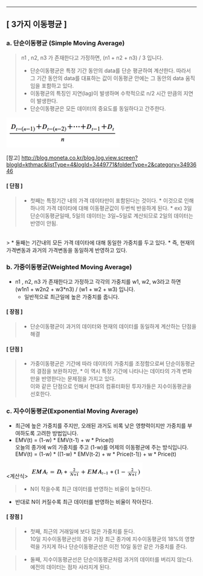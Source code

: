 
--------------------------------------------------------------------------------
## [ 3가지 이동평균 ]

### a. 단순이동평균 (Simple Moving Average)
> n1 , n2, n3 가 존재한다고 가정하면, (n1 + n2 + n3) / 3 입니다.
> * 단순이동평균은 특정 기간 동안의 data를 단순 평균하여 계산한다. 따라서 그 기간 동안의 data를 대표하는 값이 이동평균 안에는 그 동안의 data 움직임을 포함하고 있다.
> * 이동평균의 특징인 지연(lag)이 발생하며 수학적으로 n/2 시간 만큼의 지연이 발생한다.
> * 단순이동평균은 모든 데이터의 중요도를 동일하다고 간주한다.

<img src="img/formula_1.png" width="300">

[참고] http://blog.moneta.co.kr/blog.log.view.screen?blogId=kthmac&listType=4&logId=3449771&folderType=2&category=3493646
#### [ 단점 ]
> * 첫째는 특정기간 내의 가격 데이타만이 포함된다는 것이다. 
    * 이것으로 인해 하나의 가격 데이타에 대해 이동평균값이 두번씩 반응하게 된다. 
    * ex) 3일 단순이동평균일때, 5일의 데이터는 3일~5일로 계산되므로 2일의 데이터는 반영이 안됨. <br>
<br>
> * 둘째는 기간내의 모든 가격 데이타에 대해 동일한 가중치를 두고 있다. 
    * 즉, 현재의 가격변동과 과거의 가격변동을 동일하게 반영하고 있다. 
   

    
### b. 가중이동평균(Weighted Moving Average)
* n1 , n2, n3 가 존재한다고 가정하고 각각의 가중치를 w1, w2, w3라고 하면 <br>
(w1n1 + w2n2 + w3*n3) / (w1 + w2 + w3) 입니다. <br>
    * 일반적으로 최근일에 높은 가중치를 줍니다.

#### [ 장점 ]
> * 단순이동평균이 과거의 데이터와 현재의 데이터를 동일하게 계산하는 단점을 해결

#### [ 단점 ]
> * 가중이동평균은 기간에 따라 데이타의 가중치를 조정함으로써 단순이동평균의 결점을 보완하지만,
    * 이 역시 특정 기간에 나타나는 데이타의 가격 변화만을 반영한다는 문제점을 가지고 있다.  <br>
    이와 같은 단점으로 인해서 현대의 컴퓨터화된 투자가들은 지수이동평균을 선호한다.



### c. 지수이동평균(Exponential Moving Average)
* 최근에 높은 가중치를 주지만, 오래된 과거도 비록 낮은 영향력이지만 가중치를 부여하도록 고려한 방법입니다.
* EMV(t) = (1-w) * EMV(t-1) + w * Price(t) <br>
    오늘의 종가에 w의 가중치를 주고 (1-w)를 어제의 이동평균에 주는 방식입니다. <br>
EMV(t) = (1-w) * ((1-w) * EMV(t-2) + w * Price(t-1)) + w * Price(t)

<계산식>
<img src="img/formula_2.png" width="300">

> * N이 작을수록 최근 데이터를 반영하는 비율이 높아진다. 
* 반대로 N이 커질수록 최근 데이터를 반영하는 비율이 작아진다.


#### [ 장점 ]
> * 첫째, 최근의 거래일에 보다 많은 가중치를 둔다. <br>
10일 지수이동평균선의 경우 가장 최근 종가에 지수이동평균의 18%의 영향력을 가지게 하나 단순이동평균선은 이전 10일 동안 같은 가중치를 준다.
 
> * 둘째, 지수이동평균선은 단순이동평균처럼 과거의 데이터를 버리지 않는다. 예전의 데이터는 점차 사라지게 된다.


```python

```


```python

```


```python

```
